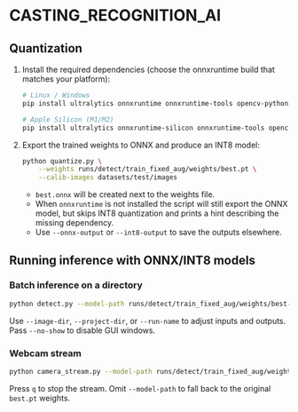 # CASTING_RECOGNITION_AI

## Quantization

1. Install the required dependencies (choose the onnxruntime build that matches your platform):
   ```bash
   # Linux / Windows
   pip install ultralytics onnxruntime onnxruntime-tools opencv-python

   # Apple Silicon (M1/M2)
   pip install ultralytics onnxruntime-silicon onnxruntime-tools opencv-python
   ```
2. Export the trained weights to ONNX and produce an INT8 model:
   ```bash
   python quantize.py \
       --weights runs/detect/train_fixed_aug/weights/best.pt \
       --calib-images datasets/test/images
   ```
   * `best.onnx` will be created next to the weights file.
   * When `onnxruntime` is not installed the script will still export the ONNX model, but skips INT8 quantization and prints a hint describing the missing dependency.
   * Use `--onnx-output` or `--int8-output` to save the outputs elsewhere.

## Running inference with ONNX/INT8 models

### Batch inference on a directory
```bash
python detect.py --model-path runs/detect/train_fixed_aug/weights/best-int8.onnx
```
Use `--image-dir`, `--project-dir`, or `--run-name` to adjust inputs and outputs. Pass `--no-show` to disable GUI windows.

### Webcam stream
```bash
python camera_stream.py --model-path runs/detect/train_fixed_aug/weights/best-int8.onnx
```
Press `q` to stop the stream. Omit `--model-path` to fall back to the original `best.pt` weights.
